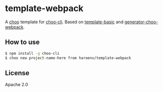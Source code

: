 # template-webpack

A [choo](https://choo.io) template for [choo-cli](https://github.com/trainyard/choo-cli). Based on [template-basic](https://github.com/trainyard/template-basic) and [generator-choo-webpack](https://github.com/danneu/generator-choo-webpack).

## How to use

```sh
$ npm install -g choo-cli
$ choo new project-name-here from haroenv/template-webpack
```

## License

Apache 2.0
